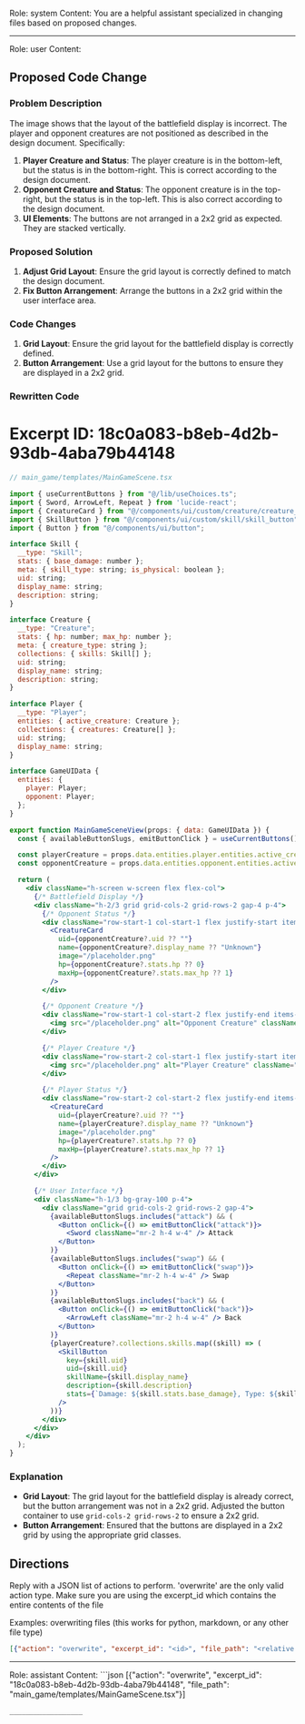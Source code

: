Role: system
Content: You are a helpful assistant specialized in changing files based on proposed changes.
__________________
Role: user
Content: 
## Proposed Code Change
### Problem Description

The image shows that the layout of the battlefield display is incorrect. The player and opponent creatures are not positioned as described in the design document. Specifically:

1. **Player Creature and Status**: The player creature is in the bottom-left, but the status is in the bottom-right. This is correct according to the design document.
2. **Opponent Creature and Status**: The opponent creature is in the top-right, but the status is in the top-left. This is also correct according to the design document.
3. **UI Elements**: The buttons are not arranged in a 2x2 grid as expected. They are stacked vertically.

### Proposed Solution

1. **Adjust Grid Layout**: Ensure the grid layout is correctly defined to match the design document.
2. **Fix Button Arrangement**: Arrange the buttons in a 2x2 grid within the user interface area.

### Code Changes

1. **Grid Layout**: Ensure the grid layout for the battlefield display is correctly defined.
2. **Button Arrangement**: Use a grid layout for the buttons to ensure they are displayed in a 2x2 grid.

### Rewritten Code

# Excerpt ID: 18c0a083-b8eb-4d2b-93db-4aba79b44148
```jsx
// main_game/templates/MainGameScene.tsx

import { useCurrentButtons } from "@/lib/useChoices.ts";
import { Sword, ArrowLeft, Repeat } from 'lucide-react';
import { CreatureCard } from "@/components/ui/custom/creature/creature_card";
import { SkillButton } from "@/components/ui/custom/skill/skill_button";
import { Button } from "@/components/ui/button";

interface Skill {
  __type: "Skill";
  stats: { base_damage: number };
  meta: { skill_type: string; is_physical: boolean };
  uid: string;
  display_name: string;
  description: string;
}

interface Creature {
  __type: "Creature";
  stats: { hp: number; max_hp: number };
  meta: { creature_type: string };
  collections: { skills: Skill[] };
  uid: string;
  display_name: string;
  description: string;
}

interface Player {
  __type: "Player";
  entities: { active_creature: Creature };
  collections: { creatures: Creature[] };
  uid: string;
  display_name: string;
}

interface GameUIData {
  entities: {
    player: Player;
    opponent: Player;
  };
}

export function MainGameSceneView(props: { data: GameUIData }) {
  const { availableButtonSlugs, emitButtonClick } = useCurrentButtons();

  const playerCreature = props.data.entities.player.entities.active_creature;
  const opponentCreature = props.data.entities.opponent.entities.active_creature;

  return (
    <div className="h-screen w-screen flex flex-col">
      {/* Battlefield Display */}
      <div className="h-2/3 grid grid-cols-2 grid-rows-2 gap-4 p-4">
        {/* Opponent Status */}
        <div className="row-start-1 col-start-1 flex justify-start items-start">
          <CreatureCard
            uid={opponentCreature?.uid ?? ""}
            name={opponentCreature?.display_name ?? "Unknown"}
            image="/placeholder.png"
            hp={opponentCreature?.stats.hp ?? 0}
            maxHp={opponentCreature?.stats.max_hp ?? 1}
          />
        </div>

        {/* Opponent Creature */}
        <div className="row-start-1 col-start-2 flex justify-end items-start">
          <img src="/placeholder.png" alt="Opponent Creature" className="w-40 h-40 object-contain" />
        </div>

        {/* Player Creature */}
        <div className="row-start-2 col-start-1 flex justify-start items-end">
          <img src="/placeholder.png" alt="Player Creature" className="w-40 h-40 object-contain" />
        </div>

        {/* Player Status */}
        <div className="row-start-2 col-start-2 flex justify-end items-end">
          <CreatureCard
            uid={playerCreature?.uid ?? ""}
            name={playerCreature?.display_name ?? "Unknown"}
            image="/placeholder.png"
            hp={playerCreature?.stats.hp ?? 0}
            maxHp={playerCreature?.stats.max_hp ?? 1}
          />
        </div>
      </div>

      {/* User Interface */}
      <div className="h-1/3 bg-gray-100 p-4">
        <div className="grid grid-cols-2 grid-rows-2 gap-4">
          {availableButtonSlugs.includes("attack") && (
            <Button onClick={() => emitButtonClick("attack")}>
              <Sword className="mr-2 h-4 w-4" /> Attack
            </Button>
          )}
          {availableButtonSlugs.includes("swap") && (
            <Button onClick={() => emitButtonClick("swap")}>
              <Repeat className="mr-2 h-4 w-4" /> Swap
            </Button>
          )}
          {availableButtonSlugs.includes("back") && (
            <Button onClick={() => emitButtonClick("back")}>
              <ArrowLeft className="mr-2 h-4 w-4" /> Back
            </Button>
          )}
          {playerCreature?.collections.skills.map((skill) => (
            <SkillButton
              key={skill.uid}
              uid={skill.uid}
              skillName={skill.display_name}
              description={skill.description}
              stats={`Damage: ${skill.stats.base_damage}, Type: ${skill.meta.skill_type}`}
            />
          ))}
        </div>
      </div>
    </div>
  );
}
```

### Explanation

- **Grid Layout**: The grid layout for the battlefield display is already correct, but the button arrangement was not in a 2x2 grid. Adjusted the button container to use `grid-cols-2 grid-rows-2` to ensure a 2x2 grid.
- **Button Arrangement**: Ensured that the buttons are displayed in a 2x2 grid by using the appropriate grid classes.

## Directions
Reply with a JSON list of actions to perform. 'overwrite' are the only valid action type. 
Make sure you are using the excerpt_id which contains the entire contents of the file

Examples:
overwriting files (this works for python, markdown, or any other file type)
```json output_example1
[{"action": "overwrite", "excerpt_id": "<id>", "file_path": "<relative file path>"}]
```

__________________
Role: assistant
Content: ```json
[{"action": "overwrite", "excerpt_id": "18c0a083-b8eb-4d2b-93db-4aba79b44148", "file_path": "main_game/templates/MainGameScene.tsx"}]
```
__________________
